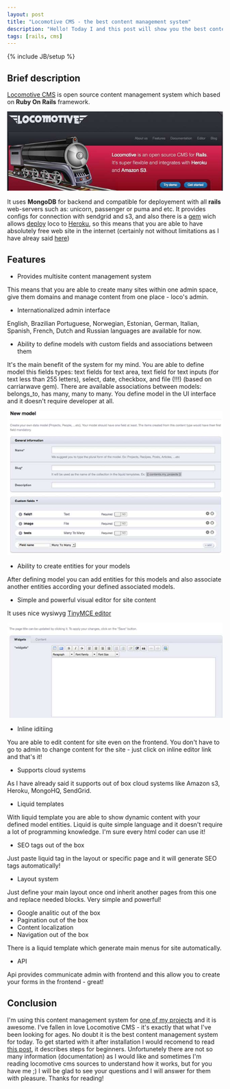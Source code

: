 ```yaml
---
layout: post
title: "Locomotive CMS - the best content management system"
description: "Hello! Today I and this post will show you the best content management system in the world for now - it is Locomotive CMS! Locomotive CMS is open source content management system and it means that it is absolutely free CMS! It contains content management framework and manager for models and entities - it's awesome!"
tags: [rails, cms]
---
```

{% include JB/setup %}

## Brief description

[Locomotive CMS](http://www.locomotivecms.com/) is open source content management system which based on **Ruby On Rails** framework.

![Locomotive cms - open source content management system](/images/loco.jpg)

It uses **MongoDB** for backend and compatible for deployement with all **rails** web-servers such as: unicorn, passenger or puma and etc. It provides configs for connection with sendgrid and s3, and also there is a [gem](https://github.com/locomotivecms/locomotive-heroku) wich allows [deploy](http://doc.locomotivecms.com/installation/heroku) loco to [Heroku](http://heroku.com), so this means that you are able to have absolutely free web site in the internet (certainly not without limitations as I have alreay said [here](http://railsguides.net/2012/03/19/deploy-ruby-on-rails-3-application-to-free-hosting))

## Features

* Provides multisite content management system

This means that you are able to create many sites within one admin space, give them domains and manage content from one place - loco's admin.

* Internationalized admin interface

English, Brazilian Portuguese, Norwegian, Estonian, German, Italian, Spanish, French, Dutch and Russian languages are available for now.

* Ability to define models with custom fields and associations between them

It's the main benefit of the system for my mind. You are able to define model this fields types: text fields for text area, text field for text inputs (for text less than 255 letters), select, date, checkbox, and file (!!!) (based on carriarwave gem). There are available associations between models: belongs_to, has many, many to many. You define model in the UI interface and it doesn't require developer at all.

![Defining models in locomotive cms admin](/images/loco_fields.jpg)

* Ability to create entities for your models

After defining model you can add entities for this models and also associate another entities according your defined associated models.

* Simple and powerful visual editor for site content

It uses nice wysiwyg [TinyMCE editor](http://www.tinymce.com/)

![wysiwyg editor locomotive cms](/images/loco_editor.jpg)

* Inline iditiing

You are able to edit content for site even on the frontend. You don't have to go to admin to change content for the site - just click on inline editor link and that's it!

* Supports cloud systems

As I have already said it supports out of box cloud systems like Amazon s3, Heroku, MongoHQ, SendGrid.

* Liquid templates

With liquid template you are able to show dynamic content with your defined model entities. Liquid is quite simple language and it doesn't require a lot of programming knowledge. I'm sure every html coder can use it!

* SEO tags out of the box

Just paste liquid tag in the layout or specific page and it will generate SEO tags automatically!

* Layout system

Just define your main layout once ond inherit another pages from this one and replace needed blocks. Very simple and powerful!

* Google analitic out of the box
* Pagination out of the box
* Content localization
* Navigation out of the box

There is a liquid template which generate main menus for site automatically.

* API

Api provides communicate admin with frontend and this allow you to create your forms in the frontend - great!


## Conclusion

I'm using this content management system for [one of my projects](http://new.private-tutor.ru/) and it is awesome. I've fallen in love Locomotive CMS - it's exactly that what I've been looking for ages. No doubt it is the best content management system for today. To get started with it after installation I would recomend to read [this post](http://www.tommyblue.it/2011/02/28/how-to-build-a-website-with-locomotive-cms-from-scratch), it describes steps for beginners. Unfortunetely there are not so many information (documentation) as I would like and sometimes I'm reading locomotive cms sources to understand how it works, but for you have me ;) I will be glad to see your questions and I will answer for them with pleasure. Thanks for reading!
